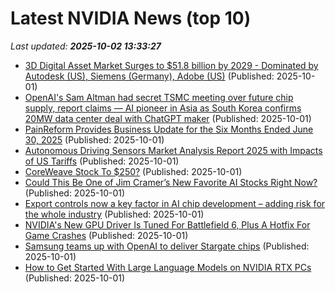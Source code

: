 # Latest NVIDIA News (top 10)
_Last updated: **2025-10-02 13:33:27**_

- [3D Digital Asset Market Surges to $51.8 billion by 2029 - Dominated by Autodesk (US), Siemens (Germany), Adobe (US)](https://www.globenewswire.com/news-release/2025/10/01/3159647/0/en/3D-Digital-Asset-Market-Surges-to-51-8-billion-by-2029-Dominated-by-Autodesk-US-Siemens-Germany-Adobe-US.html) (Published: 2025-10-01)
- [OpenAI's Sam Altman had secret TSMC meeting over future chip supply, report claims — AI pioneer in Asia as South Korea confirms 20MW data center deal with ChatGPT maker](https://www.tomshardware.com/tech-industry/openais-sam-altman-had-secret-tsmc-meeting-over-future-chip-supply-report-claims-ai-pioneer-in-asia-as-south-korea-confirms-20mw-data-center-deal-with-chatgpt-maker) (Published: 2025-10-01)
- [PainReform Provides Business Update for the Six Months Ended June 30, 2025](https://www.globenewswire.com/news-release/2025/10/01/3159643/0/en/PainReform-Provides-Business-Update-for-the-Six-Months-Ended-June-30-2025.html) (Published: 2025-10-01)
- [Autonomous Driving Sensors Market Analysis Report 2025 with Impacts of US Tariffs](https://www.globenewswire.com/news-release/2025/10/01/3159644/28124/en/Autonomous-Driving-Sensors-Market-Analysis-Report-2025-with-Impacts-of-US-Tariffs.html) (Published: 2025-10-01)
- [CoreWeave Stock To $250?](https://www.forbes.com/sites/greatspeculations/2025/10/01/coreweave-stock-to-250/) (Published: 2025-10-01)
- [Could This Be One of Jim Cramer’s New Favorite AI Stocks Right Now?](https://biztoc.com/x/4ce766580f2d7a87) (Published: 2025-10-01)
- [Export controls now a key factor in AI chip development – adding risk for the whole industry](https://www.theregister.com/2025/10/01/the_risks_of_export_controls/) (Published: 2025-10-01)
- [NVIDIA's New GPU Driver Is Tuned For Battlefield 6, Plus A Hotfix For Game Crashes](https://hothardware.com/news/nvidia-gpu-driver-tuned-battlefield-6-plus-hotfix-game-crashes) (Published: 2025-10-01)
- [Samsung teams up with OpenAI to deliver Stargate chips](https://www.theverge.com/news/789687/openai-samsung-stargate-chips) (Published: 2025-10-01)
- [How to Get Started With Large Language Models on NVIDIA RTX PCs](https://blogs.nvidia.com/blog/rtx-ai-garage-how-to-get-started-with-llms/) (Published: 2025-10-01)
